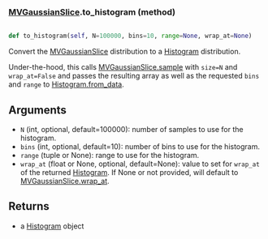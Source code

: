 ### [MVGaussianSlice](MVGaussianSlice.md).to_histogram (method)


```py

def to_histogram(self, N=100000, bins=10, range=None, wrap_at=None)

```



Convert the [MVGaussianSlice](MVGaussianSlice.md) distribution to a [Histogram](Histogram.md) distribution.

Under-the-hood, this calls [MVGaussianSlice.sample](MVGaussianSlice.sample.md) with `size=N` and `wrap_at=False`
and passes the resulting array as well as the requested `bins` and `range`
to [Histogram.from_data](Histogram.from_data.md).

Arguments
-----------
* `N` (int, optional, default=100000): number of samples to use for
    the histogram.
* `bins` (int, optional, default=10): number of bins to use for the
    histogram.
* `range` (tuple or None): range to use for the histogram.
* `wrap_at` (float or None, optional, default=None): value to set for
    `wrap_at` of the returned [Histogram](Histogram.md).  If None or not provided,
    will default to [MVGaussianSlice.wrap_at](MVGaussianSlice.wrap_at.md).

Returns
--------
* a [Histogram](Histogram.md) object

